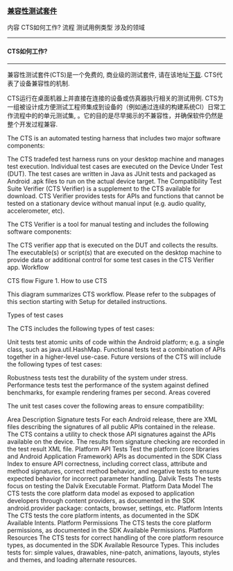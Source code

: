 
### [**兼容性测试套件**](http://source.android.com/compatibility/cts/index.html)

内容
CTS如何工作?
流程
测试用例类型
涉及的领域

-----
#### CTS如何工作?

-----
兼容性测试套件(CTS)是一个免费的, 商业级的测试套件, 请在该地址[下载](https://source.android.com/compatibility/cts/downloads.html). CTS代表了设备兼容性的机制.

CTS运行在桌面机器上并直接在连接的设备或仿真器执行相关的测试用例. CTS为一组被设计成方便测试工程师集成到设备的（例如通过连续的构建系统CI）日常工作流程中的的单元测试集, 。它的目的是尽早揭示的不兼容性，并确保软件仍然是整个开发过程兼容.

The CTS is an automated testing harness that includes two major software components:

The CTS tradefed test harness runs on your desktop machine and manages test execution.
Individual test cases are executed on the Device Under Test (DUT). The test cases are written in Java as JUnit tests and packaged as Android .apk files to run on the actual device target.
The Compatibility Test Suite Verifier (CTS Verifier) is a supplement to the CTS available for download. CTS Verifier provides tests for APIs and functions that cannot be tested on a stationary device without manual input (e.g. audio quality, accelerometer, etc).

The CTS Verifier is a tool for manual testing and includes the following software components:

The CTS verifier app that is executed on the DUT and collects the results.
The executable(s) or script(s) that are executed on the desktop machine to provide data or additional control for some test cases in the CTS Verifier app.
Workflow

CTS flow
Figure 1. How to use CTS

This diagram summarizes CTS workflow. Please refer to the subpages of this section starting with Setup for detailed instructions.

Types of test cases

The CTS includes the following types of test cases:

Unit tests test atomic units of code within the Android platform; e.g. a single class, such as java.util.HashMap.
Functional tests test a combination of APIs together in a higher-level use-case.
Future versions of the CTS will include the following types of test cases:

Robustness tests test the durability of the system under stress.
Performance tests test the performance of the system against defined benchmarks, for example rendering frames per second.
Areas covered

The unit test cases cover the following areas to ensure compatibility:

Area	Description
Signature tests	For each Android release, there are XML files describing the signatures of all public APIs contained in the release. The CTS contains a utility to check those API signatures against the APIs available on the device. The results from signature checking are recorded in the test result XML file.
Platform API Tests	Test the platform (core libraries and Android Application Framework) APIs as documented in the SDK Class Index to ensure API correctness, including correct class, attribute and method signatures, correct method behavior, and negative tests to ensure expected behavior for incorrect parameter handling.
Dalvik Tests	The tests focus on testing the Dalvik Executable Format.
Platform Data Model	The CTS tests the core platform data model as exposed to application developers through content providers, as documented in the SDK android.provider package: contacts, browser, settings, etc.
Platform Intents	The CTS tests the core platform intents, as documented in the SDK Available Intents.
Platform Permissions	The CTS tests the core platform permissions, as documented in the SDK Available Permissions.
Platform Resources	The CTS tests for correct handling of the core platform resource types, as documented in the SDK Available Resource Types. This includes tests for: simple values, drawables, nine-patch, animations, layouts, styles and themes, and loading alternate resources.
